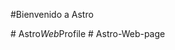 #Bienvenido a Astro


#   A s t r o _ W e b _ P r o f i l e 
 
 
#   A s t r o - W e b - p a g e  
 
